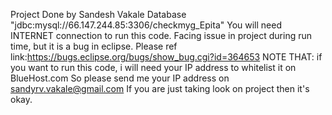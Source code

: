 Project Done by Sandesh Vakale
Database "jdbc:mysql://66.147.244.85:3306/checkmyg_Epita"
You will need INTERNET connection to run this code.
Facing issue in project during run time, but it is a bug in eclipse. Please ref link:https://bugs.eclipse.org/bugs/show_bug.cgi?id=364653
NOTE THAT: if you want to run this code, i will need your IP address to whitelist it on BlueHost.com
So please send me your IP address on sandyrv.vakale@gmail.com
If you are just taking look on project then it's okay.
